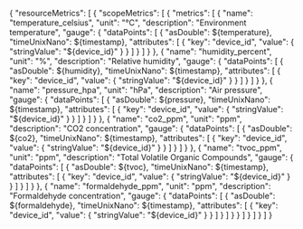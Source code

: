 {
  "resourceMetrics": [
    {
      "scopeMetrics": [
        {
          "metrics": [
            {
              "name": "temperature_celsius",
              "unit": "°C",
              "description": "Environment temperature",
              "gauge": {
                "dataPoints": [
                  {
                    "asDouble": ${temperature},
                    "timeUnixNano": ${timestamp},
                    "attributes": [
                      { "key": "device_id", "value": { "stringValue": "${device_id}" } }
                    ]
                  }
                ]
              }
            },
            {
              "name": "humidity_percent",
              "unit": "%",
              "description": "Relative humidity",
              "gauge": {
                "dataPoints": [
                  {
                    "asDouble": ${humidity},
                    "timeUnixNano": ${timestamp},
                    "attributes": [
                      { "key": "device_id", "value": { "stringValue": "${device_id}" } }
                    ]
                  }
                ]
              }
            },
            {
              "name": "pressure_hpa",
              "unit": "hPa",
              "description": "Air pressure",
              "gauge": {
                "dataPoints": [
                  {
                    "asDouble": ${pressure},
                    "timeUnixNano": ${timestamp},
                    "attributes": [
                      { "key": "device_id", "value": { "stringValue": "${device_id}" } }
                    ]
                  }
                ]
              }
            },
            {
              "name": "co2_ppm",
              "unit": "ppm",
              "description": "CO2 concentration",
              "gauge": {
                "dataPoints": [
                  {
                    "asDouble": ${co2},
                    "timeUnixNano": ${timestamp},
                    "attributes": [
                      { "key": "device_id", "value": { "stringValue": "${device_id}" } }
                    ]
                  }
                ]
              }
            },
            {
              "name": "tvoc_ppm",
              "unit": "ppm",
              "description": "Total Volatile Organic Compounds",
              "gauge": {
                "dataPoints": [
                  {
                    "asDouble": ${tvoc},
                    "timeUnixNano": ${timestamp},
                    "attributes": [
                      { "key": "device_id", "value": { "stringValue": "${device_id}" } }
                    ]
                  }
                ]
              }
            },
            {
              "name": "formaldehyde_ppm",
              "unit": "ppm",
              "description": "Formaldehyde concentration",
              "gauge": {
                "dataPoints": [
                  {
                    "asDouble": ${formaldehyde},
                    "timeUnixNano": ${timestamp},
                    "attributes": [
                      { "key": "device_id", "value": { "stringValue": "${device_id}" } }
                    ]
                  }
                ]
              }
            }
          ]
        }
      ]
    }
  ]
}
